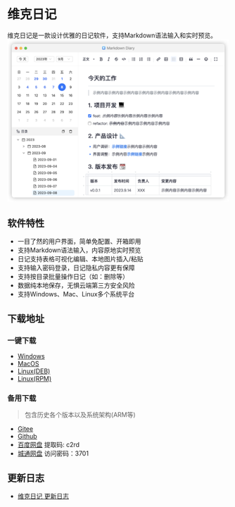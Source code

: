 # 维克日记

维克日记是一款设计优雅的日记软件，支持Markdown语法输入和实时预览。
![image](assets/images/screenshot.png)

## 软件特性

- 一目了然的用户界面，简单免配置、开箱即用
- 支持Markdown语法输入，内容原地实时预览
- 日记支持表格可视化编辑、本地图片插入/粘贴
- 支持输入密码登录，日记隐私内容更有保障
- 支持按目录批量操作日记（如：删除等）
- 数据纯本地保存，无惧云端第三方安全风险
- 支持Windows、Mac、Linux多个系统平台

## 下载地址

### 一键下载

- [Windows](https://gitee.com/stevobm/md-diary-release/releases/download/latest/md-diary-0.2.16-setup.exe)
- [MacOS](https://gitee.com/stevobm/md-diary-release/releases/download/latest/md-diary-0.2.16-x64-mac.dmg)
- [Linux(DEB)](https://gitee.com/stevobm/md-diary-release/releases/download/latest/md-diary_0.2.16_amd64.deb)
- [Linux(RPM)](https://gitee.com/stevobm/md-diary-release/releases/download/latest/md-diary-0.2.16.x86_64.rpm)

### 备用下载

> 包含历史各个版本以及系统架构(ARM等)

- [Gitee](https://gitee.com/stevobm/md-diary-release/releases/tag/latest)
- [Github](https://github.com/stevobm/md-diary-releases/releases/latest)
- [百度网盘](https://pan.baidu.com/s/1M1OeMXaWnTr8f0_oXtR08Q?pwd=c2rd) 提取码: c2rd
- [城通网盘](https://url43.ctfile.com/d/3173743-57977955-91e7e2?p=3701) 访问密码：3701

## 更新日志
- [维克日记 更新日志](https://iwpy5b9mc7u.feishu.cn/wiki/NBUlwldFFi9A1sklIDicGE4NnSg)
